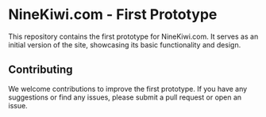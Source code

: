 # NineKiwi.com - First Prototype

This repository contains the first prototype for NineKiwi.com. It serves as an initial version of the site, showcasing its basic functionality and design.


## Contributing

We welcome contributions to improve the first prototype. If you have any suggestions or find any issues, please submit a pull request or open an issue.



